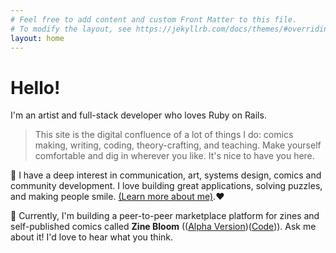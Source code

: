 ```yaml
---
# Feel free to add content and custom Front Matter to this file.
# To modify the layout, see https://jekyllrb.com/docs/themes/#overriding-theme-defaults
layout: home
---
```

<h1>Hello!</h1>

 I'm an artist and full-stack developer who loves Ruby on Rails.

>This site is the digital confluence of a lot of things I do: comics making, writing, coding, theory-crafting, and teaching. Make yourself comfortable and dig in wherever you like. It's nice to have you here.

🧠 I have a deep interest in communication, art, systems design, comics and community development. I love building great applications, solving puzzles, and making people smile. [(Learn more about me)](/about).❤️

🌼 Currently, I'm building a peer-to-peer marketplace platform for zines and self-published comics called **Zine Bloom** (([Alpha Version](https://mysterious-beach-28605.herokuapp.com/))([Code](https://github.com/juanjosefernandez/zmkt))). Ask me about it! I'd love to hear what you think.

